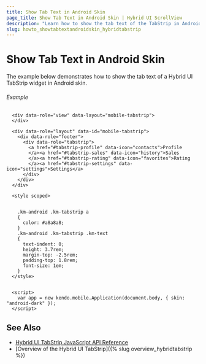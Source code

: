 ```yaml
---
title: Show Tab Text in Android Skin
page_title: Show Tab Text in Android Skin | Hybrid UI ScrollView
description: "Learn how to show the tab text of the TabStrip in Android skin."
slug: howto_showtabtextandroidskin_hybridtabstrip
---
```


# Show Tab Text in Android Skin

The example below demonstrates how to show the tab text of a Hybrid UI TabStrip widget in Android skin.

###### Example

```dojo
  <div data-role="view" data-layout="mobile-tabstrip">
  </div>

  <div data-role="layout" data-id="mobile-tabstrip">
    <div data-role="footer">
      <div data-role="tabstrip">
        <a href="#tabstrip-profile" data-icon="contacts">Profile
        </a><a href="#tabstrip-sales" data-icon="history">Sales
        </a><a href="#tabstrip-rating" data-icon="favorites">Rating
        </a><a href="#tabstrip-settings" data-icon="settings">Settings</a>
      </div>
    </div>
  </div>

  <style scoped>


    .km-android .km-tabstrip a
    {
      color: #a8a8a8;
    }
    .km-android .km-tabstrip .km-text
    {
      text-indent: 0;
      height: 3.7rem;
      margin-top: -2.5rem;
      padding-top: 1.8rem;
      font-size: 1em;
    }
  </style>


  <script>
    var app = new kendo.mobile.Application(document.body, { skin: "android-dark" });
  </script>
```

## See Also

* [Hybrid UI TabStrip JavaScript API Reference](/api/javascript/mobile/ui/tabstrip)
* [Overview of the Hybrid UI TabStrip]({% slug overview_hybridtabstrip %})
